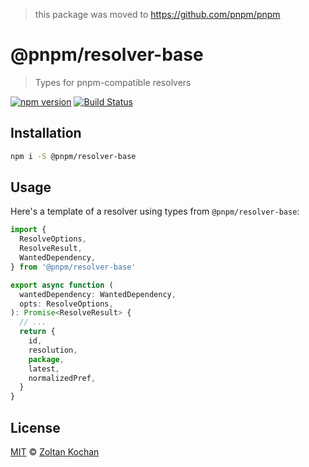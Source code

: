 > this package was moved to https://github.com/pnpm/pnpm

# @pnpm/resolver-base

> Types for pnpm-compatible resolvers

<!--@shields('npm', 'travis')-->
[![npm version](https://img.shields.io/npm/v/@pnpm/resolver-base.svg)](https://www.npmjs.com/package/@pnpm/resolver-base) [![Build Status](https://img.shields.io/travis/pnpm/resolver-base/master.svg)](https://travis-ci.org/pnpm/resolver-base)
<!--/@-->

## Installation

```sh
npm i -S @pnpm/resolver-base
```

## Usage

Here's a template of a resolver using types from `@pnpm/resolver-base`:

```ts
import {
  ResolveOptions,
  ResolveResult,
  WantedDependency,
} from '@pnpm/resolver-base'

export async function (
  wantedDependency: WantedDependency,
  opts: ResolveOptions,
): Promise<ResolveResult> {
  // ...
  return {
    id,
    resolution,
    package,
    latest,
    normalizedPref,
  }
}
```

## License

[MIT](./LICENSE) © [Zoltan Kochan](https://www.kochan.io/)
